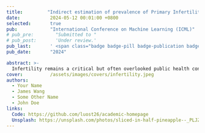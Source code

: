 ```yaml
---
title:         "Indirect estimation of prevalence of Primary Infertility and Associated Risk Factors in India"
date:           2024-05-12 00:01:00 +0800
selected:       true
pub:            "International Conference on Machine Learning (ICML)"
# pub_pre:        "Submitted to "
# pub_post:       'Under review.'
pub_last:       ' <span class="badge badge-pill badge-publication badge-success">Spotlight</span>'
pub_date:       "2024"

abstract: >-
  Infertility remains a critical but often overlooked public health concern in developing countries. This study examines the prevalence and risk factors associated with primary infertility among women in India using data from the National Family Health Survey (NFHS-5, 2019–2021). Primary infertility, defined as the inability to conceive after at least one year of trying, is influenced by multiple socioeconomic, biological, and lifestyle factors. The study employs Poisson regression analysis to identify key determinants, including education levels, caste, dietary habits, obesity, and anemia. Findings indicate that the prevalence of primary infertility has declined from 1.9% (NFHS-4) to 1.7% (NFHS-5), with significant regional variations. Higher education levels, Scheduled Tribe background, poor dietary intake, and short stature were identified as major risk factors. Despite declining trends, infertility remains a socioeconomically stratified issue, with limited access to assisted reproductive technologies (ART) in marginalized communities. The study underscores the need for targeted policy interventions to improve reproductive health awareness, access to fertility treatments, and overall well-being.
cover:          /assets/images/covers/infertility.jpeg
authors:
  - Your Name
  - James Wang
  - Some Other Name
  - John Doe
links:
  Code: https://github.com/luost26/academic-homepage
  Unsplash: https://unsplash.com/photos/sliced-in-half-pineapple--_PLJZmHZzk
---
```

